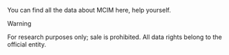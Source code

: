 You can find all the data about MCIM here, help yourself.

> [!WARNING] 
> For research purposes only; sale is prohibited. All data rights belong to the official entity.
